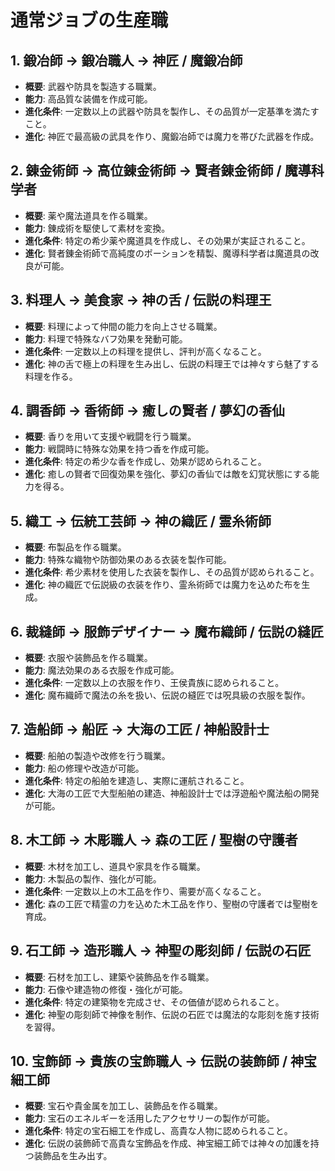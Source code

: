 # 通常ジョブの生産職

## 1. 鍛冶師 → 鍛冶職人 → 神匠 / 魔鍛冶師
- **概要**: 武器や防具を製造する職業。
- **能力**: 高品質な装備を作成可能。
- **進化条件**: 一定数以上の武器や防具を製作し、その品質が一定基準を満たすこと。
- **進化**: 神匠で最高級の武具を作り、魔鍛冶師では魔力を帯びた武器を作成。

## 2. 錬金術師 → 高位錬金術師 → 賢者錬金術師 / 魔導科学者
- **概要**: 薬や魔法道具を作る職業。
- **能力**: 錬成術を駆使して素材を変換。
- **進化条件**: 特定の希少薬や魔道具を作成し、その効果が実証されること。
- **進化**: 賢者錬金術師で高純度のポーションを精製、魔導科学者は魔道具の改良が可能。

## 3. 料理人 → 美食家 → 神の舌 / 伝説の料理王
- **概要**: 料理によって仲間の能力を向上させる職業。
- **能力**: 料理で特殊なバフ効果を発動可能。
- **進化条件**: 一定数以上の料理を提供し、評判が高くなること。
- **進化**: 神の舌で極上の料理を生み出し、伝説の料理王では神々すら魅了する料理を作る。

## 4. 調香師 → 香術師 → 癒しの賢者 / 夢幻の香仙
- **概要**: 香りを用いて支援や戦闘を行う職業。
- **能力**: 戦闘時に特殊な効果を持つ香を作成可能。
- **進化条件**: 特定の希少な香を作成し、効果が認められること。
- **進化**: 癒しの賢者で回復効果を強化、夢幻の香仙では敵を幻覚状態にする能力を得る。

## 5. 織工 → 伝統工芸師 → 神の織匠 / 霊糸術師
- **概要**: 布製品を作る職業。
- **能力**: 特殊な織物や防御効果のある衣装を製作可能。
- **進化条件**: 希少素材を使用した衣装を製作し、その品質が認められること。
- **進化**: 神の織匠で伝説級の衣装を作り、霊糸術師では魔力を込めた布を生成。

## 6. 裁縫師 → 服飾デザイナー → 魔布織師 / 伝説の縫匠
- **概要**: 衣服や装飾品を作る職業。
- **能力**: 魔法効果のある衣服を作成可能。
- **進化条件**: 一定数以上の衣服を作り、王侯貴族に認められること。
- **進化**: 魔布織師で魔法の糸を扱い、伝説の縫匠では呪具級の衣服を製作。

## 7. 造船師 → 船匠 → 大海の工匠 / 神船設計士
- **概要**: 船舶の製造や改修を行う職業。
- **能力**: 船の修理や改造が可能。
- **進化条件**: 特定の船舶を建造し、実際に運航されること。
- **進化**: 大海の工匠で大型船舶の建造、神船設計士では浮遊船や魔法船の開発が可能。

## 8. 木工師 → 木彫職人 → 森の工匠 / 聖樹の守護者
- **概要**: 木材を加工し、道具や家具を作る職業。
- **能力**: 木製品の製作、強化が可能。
- **進化条件**: 一定数以上の木工品を作り、需要が高くなること。
- **進化**: 森の工匠で精霊の力を込めた木工品を作り、聖樹の守護者では聖樹を育成。

## 9. 石工師 → 造形職人 → 神聖の彫刻師 / 伝説の石匠
- **概要**: 石材を加工し、建築や装飾品を作る職業。
- **能力**: 石像や建造物の修復・強化が可能。
- **進化条件**: 特定の建築物を完成させ、その価値が認められること。
- **進化**: 神聖の彫刻師で神像を制作、伝説の石匠では魔法的な彫刻を施す技術を習得。

## 10. 宝飾師 → 貴族の宝飾職人 → 伝説の装飾師 / 神宝細工師
- **概要**: 宝石や貴金属を加工し、装飾品を作る職業。
- **能力**: 宝石のエネルギーを活用したアクセサリーの製作が可能。
- **進化条件**: 特定の宝石細工を作成し、高貴な人物に認められること。
- **進化**: 伝説の装飾師で高貴な宝飾品を作成、神宝細工師では神々の加護を持つ装飾品を生み出す。


